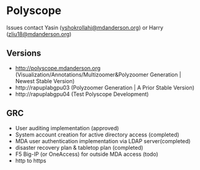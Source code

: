 # Polyscope 

Issues contact Yasin (yshokrollahi@mdanderson.org) or Harry (zliu18@mdanderson.org)

## Versions
- http://polyscope.mdanderson.org (Visualization/Annotations/Multizoomer&Polyzoomer Generation | Newest Stable Version)
- http://rapuplabgpu03 (Polyzoomer Generation | A Prior Stable Version) 
- http://rapuplabgpu04 (Test Polyscope Development)

## GRC 
- User auditing implementation (approved)
- System account creation for active directory access (completed)
- MDA user authentication implementation via LDAP server(completed)
- disaster recovery plan & tabletop plan (completed)
- F5 Big-IP (or OneAccess) for outside MDA access (todo)
- http to https
